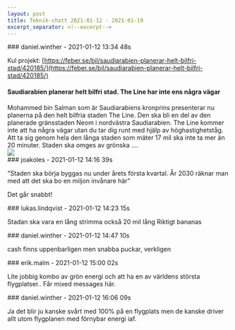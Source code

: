 ```yaml
---
layout: post
title: Teknik-chatt 2021-01-12 - 2021-01-19
excerpt_separator: <!--excerpt-->
---
```

<section class="message" markdown="1">
### daniel.winther - 2021-01-12 13:34 48s

Kul projekt: [https://feber.se/bil/saudiarabien-planerar-helt-bilfri-stad/420185/](https://feber.se/bil/saudiarabien-planerar-helt-bilfri-stad/420185/)

<div class="attachment"><h4>Saudiarabien planerar helt bilfri stad. The Line har inte ens några vägar</h4><div class="text">Mohammed bin Salman som är Saudiarabiens kronprins presenterar nu planerna på den helt bilfria staden The Line. Den ska bli en del av den planerade gränsstaden Neom i nordvästra Saudiarabien. The Line kommer inte att ha några vägar utan du tar dig runt med hjälp av höghastighetståg. Att ta sig genom hela den långa staden som mäter 17 mil ska inte ta mer än 20 minuter. Staden ska omges av grönska ....</div>
<a href="https://feber.se/bil/saudiarabien-planerar-helt-bilfri-stad/420185/"><img src="https://static.feber.se/article_images/50/68/73/506873.jpg" fallback="Saudiarabien planerar helt bilfri stad. The Line har inte ens några vägar"/></a></div>
    
</section>
<section class="message" markdown="1">
### joakoles - 2021-01-12 14:16 39s

"Staden ska börja byggas nu under årets första kvartal. År 2030 räknar man med att det ska bo en miljon invånare här"

Det går snabbt!
</section>
<section class="message" markdown="1">
### lukas.lindqvist - 2021-01-12 14:23 15s

Stadan ska vara en lång strimma också 20 mil lång
Riktigt bananas
</section>
<section class="message" markdown="1">
### daniel.winther - 2021-01-12 14:47 10s

cash finns uppenbarligen
men snabba puckar, verkligen
</section>
<section class="message" markdown="1">
### erik.malm - 2021-01-12 15:00 02s

Lite jobbig kombo av grön energi och att ha en av världens största flygplatser..
Får mixed messages här.
</section>
<section class="message" markdown="1">
### daniel.winther - 2021-01-12 16:06 09s

Ja det blir ju kanske svårt med 100% på en flygplats men de kanske driver allt utom flygplanen med förnybar energi iaf.

<!--excerpt-->
</section>